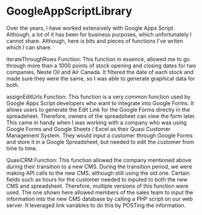 # GoogleAppScriptLibrary
Over the years, I have worked extensively with Google Apps Script. Although, a lot of it has been for business purposes, which unfortunately I cannot share. Although, here is bits and pieces of functions I've writen which I can share. 

iterateThroughRows Function: 
This function in essence, allowed me to go through more than a 1000 points of stock opening and closing dates for two companies, Neste Oil and Air Canada. It filtered the date of each stock and made sure they were the same, so I was able to generate graphical data for both. 

assignEditUrls Function:
This function is a very common function used by Google Apps Script developers who want to integrate into Google Forms. It allows users to generate the Edit Link for the Google Forms directly in the spreadsheet. Therefore, owners of the spreadsheet can view the form later. This came in handy when I was working with a company who was using Google Forms and Google Sheets / Excel as their Quasi Customer Management System. They would input a customer through Google Forms and store it in a Google Spreadsheet, but needed to edit the customer from time to time. 

QuasiCRM Function:
This function allowed the company mentioned above during their transition to a new CMS. During the transition period, we were making API calls to the new CMS, although still using the old one. Certain fields such as hours for the customer needed to inputed to both the new CMS and spreadsheet. Therefore, multiple versions of this function were used. The one shown here allowed members of the sales team to input the information into the new CMS database by calling a PHP script on our web server. It leveraged link variables to do this by POSTing the information. 

